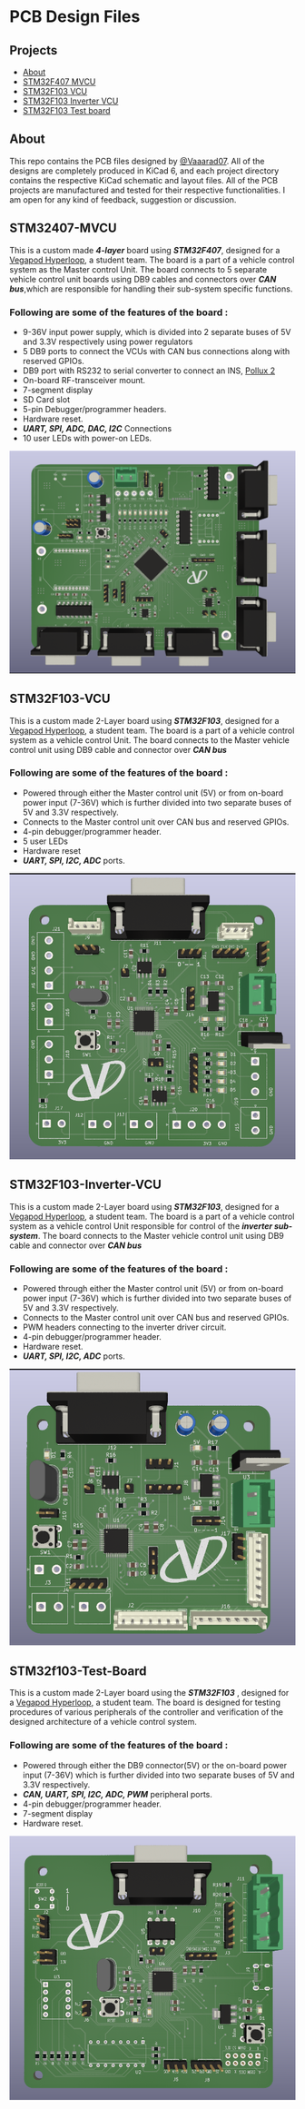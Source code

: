 # PCB Design Files

## Projects
- [About](#about)
- [STM32F407 MVCU](#stm32f407-mvcu)
- [STM32F103 VCU](#stm32f103-vcu)
- [STM32F103 Inverter VCU](#stm32f103-inverter-vcu)
- [STM32F103 Test board](#stm32f103-test-board)

## About 
This repo contains the PCB files designed by [@Vaaarad07](https://github.com/Vaaarad07).
All of the designs are completely produced in KiCad 6, and each project directory contains the respective  KiCad schematic and layout files. All of the PCB projects are manufactured and tested for their respective functionalities.
I am open for any kind of feedback, suggestion or discussion.

## STM32407-MVCU
This is a custom made ***4-layer*** board using ***STM32F407***, designed for a [Vegapod Hyperloop](https://linktr.ee/vegapodhyperloop?fbclid=PAAabTRk45duWqCT2ES2nHaDbXQsYjndH2ZH-L-wuU1rlmgXJXES0c9xlna4E_aem_AQGd-q00TIai_09fVyH2A-mdNry7ZboQbuSte4yDi2yoPS_CXYrpFN4jU0P01uli4RE), a student team. The board is a part of a vehicle control system as the Master control Unit. The board connects to 5 separate vehicle control unit boards using DB9 cables and connectors over ***CAN bus***,which are responsible for handling their sub-system specific functions.
### Following are some of the features of the board : 
- 9-36V input power supply, which is divided into 2 separate buses of 5V and 3.3V respectively using power regulators
- 5 DB9 ports to connect the VCUs with CAN bus connections along with reserved GPIOs.
- DB9 port with RS232 to serial converter to connect an INS, [Pollux 2](https://aeronsystems.com/ins/pollux-2/) 
- On-board RF-transceiver mount.
- 7-segment display
- SD Card slot
- 5-pin Debugger/programmer headers.
- Hardware reset.
- ***UART, SPI, ADC, DAC, I2C*** Connections
- 10 user LEDs with power-on LEDs.

![MVCU_IMAGE](./images/MVCU_F407.png)

## STM32F103-VCU
This is a custom made 2-Layer board using 
***STM32F103***, designed for a [Vegapod Hyperloop](https://linktr.ee/vegapodhyperloop?fbclid=PAAabTRk45duWqCT2ES2nHaDbXQsYjndH2ZH-L-wuU1rlmgXJXES0c9xlna4E_aem_AQGd-q00TIai_09fVyH2A-mdNry7ZboQbuSte4yDi2yoPS_CXYrpFN4jU0P01uli4RE), a student team. The board is a part of a vehicle control system as a vehicle control Unit. The board connects to the Master vehicle control unit using DB9 cable and connector over ***CAN bus*** 
### Following are some of the features of the board : 
- Powered through either the Master control unit (5V) or from on-board power input (7-36V) which is further divided into two separate buses of 5V and 3.3V respectively.
- Connects to the Master control unit over CAN bus and reserved GPIOs.
- 4-pin debugger/programmer header.
- 5 user LEDs
- Hardware reset
- ***UART, SPI, I2C, ADC*** ports.

![VCU_IMAGE](./images/VCU.png)

## STM32F103-Inverter-VCU
This is a custom made 2-Layer board using 
***STM32F103***, designed for a [Vegapod Hyperloop](https://linktr.ee/vegapodhyperloop?fbclid=PAAabTRk45duWqCT2ES2nHaDbXQsYjndH2ZH-L-wuU1rlmgXJXES0c9xlna4E_aem_AQGd-q00TIai_09fVyH2A-mdNry7ZboQbuSte4yDi2yoPS_CXYrpFN4jU0P01uli4RE), a student team. The board is a part of a vehicle control system as a vehicle control Unit responsible for control of the ***inverter sub-system***. The board connects to the Master vehicle control unit using DB9 cable and connector over ***CAN bus*** 
### Following are some of the features of the board : 
- Powered through either the Master control unit (5V) or from on-board power input (7-36V) which is further divided into two separate buses of 5V and 3.3V respectively.
- Connects to the Master control unit over CAN bus and reserved GPIOs.
- PWM headers connecting to the inverter driver circuit.
- 4-pin debugger/programmer header.
- Hardware reset.
- ***UART, SPI, I2C, ADC*** ports.

![INV_IMAGE](./images/inverter_vcu.png)

## STM32f103-Test-Board
This is a custom made 2-Layer board using the ***STM32F103*** , designed for a [Vegapod Hyperloop](https://linktr.ee/vegapodhyperloop?fbclid=PAAabTRk45duWqCT2ES2nHaDbXQsYjndH2ZH-L-wuU1rlmgXJXES0c9xlna4E_aem_AQGd-q00TIai_09fVyH2A-mdNry7ZboQbuSte4yDi2yoPS_CXYrpFN4jU0P01uli4RE), a student team. The board is designed for testing procedures of various peripherals of the controller and verification of the designed architecture of a vehicle control system.
### Following are some of the features of the board :
- Powered through either the DB9 connector(5V) or the on-board power input (7-36V) which is further divided into two separate buses of 5V and 3.3V respectively.
- ***CAN, UART, SPI, I2C, ADC, PWM*** peripheral ports.
- 4-pin debugger/programmer header.
- 7-segment display
- Hardware reset.

![TEST_IMAGE](./images/f103_V2.png)
